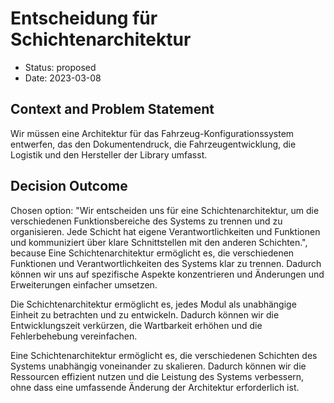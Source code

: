 # Entscheidung für Schichtenarchitektur

* Status: proposed
* Date: 2023-03-08

## Context and Problem Statement

Wir müssen eine Architektur für das Fahrzeug-Konfigurationssystem entwerfen, das den Dokumentendruck, die Fahrzeugentwicklung, die Logistik und den Hersteller der Library umfasst.

## Decision Outcome

Chosen option: "Wir entscheiden uns für eine Schichtenarchitektur, um die verschiedenen Funktionsbereiche des Systems zu trennen und zu organisieren. Jede Schicht hat eigene Verantwortlichkeiten und Funktionen und kommuniziert über klare Schnittstellen mit den anderen Schichten.", because Eine Schichtenarchitektur ermöglicht es, die verschiedenen Funktionen und Verantwortlichkeiten des Systems klar zu trennen. Dadurch können wir uns auf spezifische Aspekte konzentrieren und Änderungen und Erweiterungen einfacher umsetzen.

Die Schichtenarchitektur ermöglicht es, jedes Modul als unabhängige Einheit zu betrachten und zu entwickeln. Dadurch können wir die Entwicklungszeit verkürzen, die Wartbarkeit erhöhen und die Fehlerbehebung vereinfachen.

Eine Schichtenarchitektur ermöglicht es, die verschiedenen Schichten des Systems unabhängig voneinander zu skalieren. Dadurch können wir die Ressourcen effizient nutzen und die Leistung des Systems verbessern, ohne dass eine umfassende Änderung der Architektur erforderlich ist.
